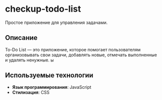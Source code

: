 # checkup-todo-list

Простое приложение для управления задачами.

## Описание

To-Do List — это приложение, которое помогает пользователям организовывать свои задачи, добавлять новые, отмечать выполненные и удалять ненужные.
ы

## Используемые технологии

- **Язык программирования**: JavaScript 
- **Стилизация**: CSS 

